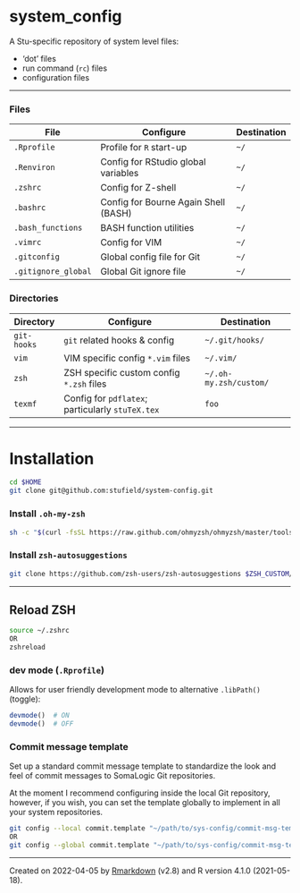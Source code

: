 
<!-- README.md is generated from README.Rmd. Please edit that file -->

# system\_config

A Stu-specific repository of system level files:

-   ‘dot’ files
-   run command (`rc`) files
-   configuration files

------------------------------------------------------------------------

### Files

| File                | Configure                            | Destination |
|---------------------|--------------------------------------|-------------|
| `.Rprofile`         | Profile for `R` start-up             | `~/`        |
| `.Renviron`         | Config for RStudio global variables  | `~/`        |
| `.zshrc`            | Config for Z-shell                   | `~/`        |
| `.bashrc`           | Config for Bourne Again Shell (BASH) | `~/`        |
| `.bash_functions`   | BASH function utilities              | `~/`        |
| `.vimrc`            | Config for VIM                       | `~/`        |
| `.gitconfig`        | Global config file for Git           | `~/`        |
| `.gitignore_global` | Global Git ignore file               | `~/`        |

### Directories

| Directory   | Configure                                        | Destination            |
|-------------|--------------------------------------------------|------------------------|
| `git-hooks` | `git` related hooks & config                     | `~/.git/hooks/`        |
| `vim`       | VIM specific config `*.vim` files                | `~/.vim/`              |
| `zsh`       | ZSH specific custom config `*.zsh` files         | `~/.oh-my.zsh/custom/` |
| `texmf`     | Config for `pdflatex`; particularly `stuTeX.tex` | `foo`                  |

------------------------------------------------------------------------

# Installation

``` bash
cd $HOME
git clone git@github.com:stufield/system-config.git
```

### Install `.oh-my-zsh`

``` bash
sh -c "$(curl -fsSL https://raw.github.com/ohmyzsh/ohmyzsh/master/tools/install.sh)"
```

### Install `zsh-autosuggestions`

``` bash
git clone https://github.com/zsh-users/zsh-autosuggestions $ZSH_CUSTOM/plugins/zsh-autosuggestions
```

------------------------------------------------------------------------

## Reload ZSH

``` bash
source ~/.zshrc
OR
zshreload
```

### dev mode (`.Rprofile`)

Allows for user friendly development mode to alternative `.libPath()`
(toggle):

``` r
devmode()  # ON
devmode()  # OFF
```

### Commit message template

Set up a standard commit message template to standardize the look and
feel of commit messages to SomaLogic Git repositories.

At the moment I recommend configuring inside the local Git repository,
however, if you wish, you can set the template globally to implement in
all your system repositories.

``` bash
git config --local commit.template "~/path/to/sys-config/commit-msg-template"
OR
git config --global commit.template "~/path/to/sys-config/commit-msg-template"
```

------------------------------------------------------------------------

Created on 2022-04-05 by
[Rmarkdown](https://github.com/rstudio/rmarkdown) (v2.8) and R version
4.1.0 (2021-05-18).
